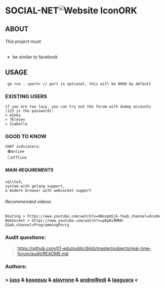 # SOCIAL-NET![Website Icon](https://01.kood.tech/git/kasepuu/real-time-forum/raw/branch/master/forum/images/icon.ico)ORK   

## ABOUT
###### This project must:
* be similar to facebook

## USAGE
```
 go run . <port> // port is optional, this will be 8080 by default
```

### EXISTING USERS
```
if you are too lazy, you can try out the forum with dummy accounts (123 is the password):
> m2nky
> 7Eleven
> Isabella
```

### GOOD TO KNOW
```
CHAT indicators:
 🟢online
 ⚪offline
```

##### MAIN-REQUIREMENTS
```
sqlite3, 
system with golang support, 
a modern browser with websocket support
```

###### Recommended videos:
```
Routing > https://www.youtube.com/watch?v=6BozpmSjk-Y&ab_channel=dcode
WebSocket > https://www.youtube.com/watch?v=pKpKv9MKN-E&ab_channel=ProgrammingPercy
```

### Audit questions: 
> https://github.com/01-edu/public/blob/master/subjects/real-time-forum/audit/README.md

### Authors:
### > [juss](https://01.kood.tech/git/juss) & [kasepuu](https://01.kood.tech/git/kasepuu) & [alavrone](https://01.kood.tech/git/alavrone) & [andreiRedi](https://01.kood.tech/git/andreiRedi) & [laagusra](https://01.kood.tech/git/laagusra) <